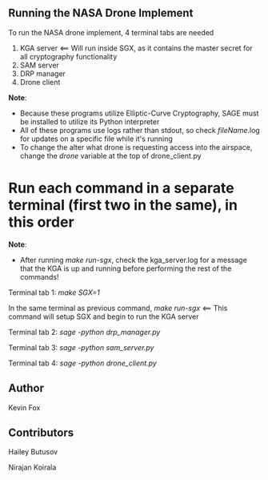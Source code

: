 ## Running the NASA Drone Implement
To run the NASA drone implement, 4 terminal tabs are needed
  1. KGA server <== Will run inside SGX, as it contains the master secret for all cryptography functionality 
  2. SAM server
  3. DRP manager
  4. Drone client

**Note**: 
- Because these programs utilize Elliptic-Curve Cryptography, SAGE must be installed to utilize its Python interpreter
- All of these programs use logs rather than stdout, so check *fileName*.log for updates on a specific file while it's running
- To change the alter what drone is requesting access into the airspace, change the *drone* variable at the top of drone_client.py

# Run each command in a separate terminal (first two in the same), in this order
**Note**:
- After running *make run-sgx*, check the kga_server.log for a message that the KGA is up and running before performing the rest of the commands!

Terminal tab 1: *make SGX=1*
  
  In the same terminal as previous command, *make run-sgx*  <== This command will setup SGX and begin to run the KGA server

Terminal tab 2: *sage -python drp_manager.py*

Terminal tab 3: *sage -python sam_server.py*

Terminal tab 4: *sage -python drone_client.py*

## Author
Kevin Fox

## Contributors
Hailey Butusov

Nirajan Koirala